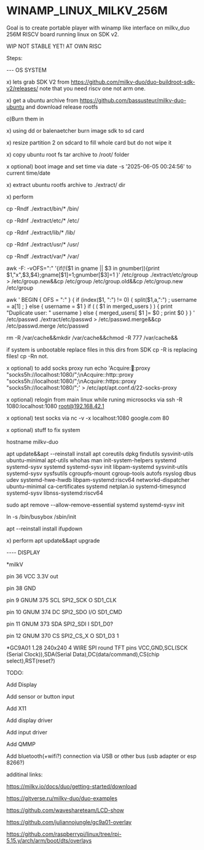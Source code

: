# WINAMP_LINUX_MILKV_256M

Goal is to create portable player with winamp like interface on milkv_duo 256M RISCV board running linux on SDK v2.

WIP NOT STABLE YET! AT OWN RISC

Steps:

--- OS SYSTEM

x) lets grab SDK V2 from https://github.com/milkv-duo/duo-buildroot-sdk-v2/releases/ note that you need riscv one not arm one.

x) get a ubuntu archive from https://github.com/bassusteur/milkv-duo-ubuntu and download release rootfs

o)Burn them in

x) using dd or balenaetcher burn image sdk to sd card

x) resize partition 2 on sdcard to fill whole card but do not wipe it

x) copy ubuntu root fs tar archive to /root/ folder

x optional) boot image and set time via date -s '2025-06-05 00:24:56' to current time/date

x) extract ubuntu rootfs archive to ./extract/ dir

x) perform 

cp -Rndf ./extract/bin/* /bin/

cp -Rdnf ./extract/etc/* /etc/ 

cp -Rdnf ./extract/lib/* /lib/ 

cp -Rdnf ./extract/usr/* /usr/ 

cp -Rndf ./extract/var/* /var/ 

 awk -F: -vOFS=":" '{if(!($1 in gname || $3 in gnumber)){print $1,"x",$3,$4};gname[$1]=1;gnumber[$3]=1
}' /etc/group ./extract/etc/group > /etc/group.new&&cp /etc/group /etc/group.old&&cp /etc/group.new /etc/group

awk '  BEGIN {     OFS = ":"   }   { if (index($1, ":") != 0) {       split($1,a,":") ;      username = a[1]  ;   } else {       username = $1     }    if ( ( $1 in merged_users ) ) {
    print "Duplicate user: " username    } else {       merged_users[ $1 ]= $0  ;       print $0     }   } ' /etc/passwd ./extract/etc/passwd > /etc/passwd.merge&&cp /etc/passwd.merge /etc/passwd

rm -R /var/cache&&mkdir /var/cache&&chmod -R 777 /var/cache&&

if system is unbootable replace files in this dirs from SDK cp -R is replacing files! cp -Rn not.


x optional) to add socks proxy run echo 'Acquire::socks::proxy "socks5h://localhost:1080/";\nAcquire::http::proxy "socks5h://localhost:1080/";\nAcquire::https::proxy "socks5h://localhost:1080/";' >  /etc/apt/apt.conf.d/22-socks-proxy

x optional) relogin from main linux while runing microsocks via ssh -R 1080:localhost:1080  root@192.168.42.1

x optional) test socks via nc -v -x localhost:1080 google.com 80

x optional) stuff to fix system

hostname milkv-duo

apt update&&apt --reinstall install apt coreutils dpkg findutils sysvinit-utils ubuntu-minimal apt-utils whohas man init-system-helpers systemd systemd-sysv  systemd systemd-sysv init libpam-systemd  sysvinit-utils systemd-sysv sysfsutils cgroupfs-mount cgroup-tools autofs rsyslog  dbus  udev  systemd-hwe-hwdb libpam-systemd:riscv64 networkd-dispatcher ubuntu-minimal ca-certificates systemd netplan.io systemd-timesyncd systemd-sysv libnss-systemd:riscv64

sudo apt remove --allow-remove-essential systemd systemd-sysv init

ln -s /bin/busybox /sbin/init 

apt --reinstall install ifupdown





 

x) perform apt update&&apt upgrade

---- DISPLAY

*milkV

pin 36 VCC 3.3V out

pin 38 GND



pin 9  GNUM 375 SCL SPI2_SCK O SD1_CLK

pin 10 GNUM 374 DC SPI2_SDO I/O SD1_CMD 

pin 11 GNUM 373 SDA SPI2_SDI I SD1_D0?

pin 12 GNUM 370 CS SPI2_CS_X O SD1_D3 1

*GC9A01 1.28 240x240 4 WIRE SPI round TFT 
pins VCC,GND,SCL(SCK (Serial Clock)),SDA(Serial Data),DC(data/command),CS(chip select),RST(reset?)


TODO:

Add Display

Add sensor or button input

Add X11

Add display driver

Add input driver

Add QMMP

Add bluetooth(+wifi?) connection via USB or other bus (usb adapter or esp 8266?)


additinal links:

https://milkv.io/docs/duo/getting-started/download

https://gitverse.ru/milkv-duo/duo-examples

https://github.com/waveshareteam/LCD-show

https://github.com/juliannojungle/gc9a01-overlay

https://github.com/raspberrypi/linux/tree/rpi-5.15.y/arch/arm/boot/dts/overlays


